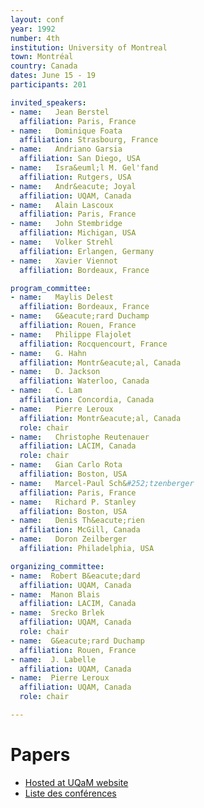 ```yaml
---
layout: conf
year: 1992
number: 4th
institution: University of Montreal
town: Montréal
country: Canada
dates: June 15 - 19
participants: 201

invited_speakers:
- name:   Jean Berstel
  affiliation: Paris, France
- name:   Dominique Foata
  affiliation: Strasbourg, France
- name:   Andriano Garsia
  affiliation: San Diego, USA
- name:   Isra&euml;l M. Gel'fand
  affiliation: Rutgers, USA
- name:   Andr&eacute; Joyal
  affiliation: UQAM, Canada
- name:   Alain Lascoux
  affiliation: Paris, France
- name:   John Stembridge
  affiliation: Michigan, USA
- name:   Volker Strehl
  affiliation: Erlangen, Germany
- name:   Xavier Viennot
  affiliation: Bordeaux, France

program_committee:
- name:   Maylis Delest
  affiliation: Bordeaux, France
- name:   G&eacute;rard Duchamp
  affiliation: Rouen, France
- name:   Philippe Flajolet
  affiliation: Rocquencourt, France
- name:   G. Hahn
  affiliation: Montr&eacute;al, Canada
- name:   D. Jackson
  affiliation: Waterloo, Canada
- name:   C. Lam
  affiliation: Concordia, Canada
- name:   Pierre Leroux
  affiliation: Montr&eacute;al, Canada
  role: chair
- name:   Christophe Reutenauer
  affiliation: LACIM, Canada
  role: chair
- name:   Gian Carlo Rota
  affiliation: Boston, USA
- name:   Marcel-Paul Sch&#252;tzenberger
  affiliation: Paris, France
- name:   Richard P. Stanley
  affiliation: Boston, USA
- name:   Denis Th&eacute;rien
  affiliation: McGill, Canada
- name:   Doron Zeilberger
  affiliation: Philadelphia, USA

organizing_committee:
- name:  Robert B&eacute;dard
  affiliation: UQAM, Canada
- name:  Manon Blais
  affiliation: LACIM, Canada
- name:  Srecko Brlek
  affiliation: UQAM, Canada
  role: chair
- name:  G&eacute;rard Duchamp
  affiliation: Rouen, France
- name:  J. Labelle
  affiliation: UQAM, Canada
- name:  Pierre Leroux
  affiliation: UQAM, Canada
  role: chair

---
```

# Papers

- <A HREF="http://lacim.uqam.ca/en/les-parutions/">Hosted at UQaM website</A>
- <A HREF="articles.html">Liste des conf&eacute;rences</A>
